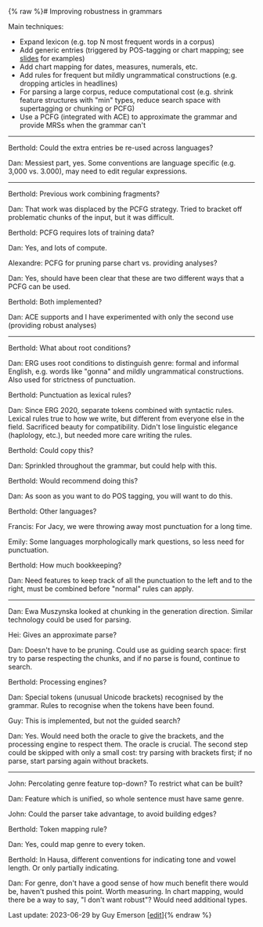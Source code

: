{% raw %}# Improving robustness in grammars

Main techniques:
- Expand lexicon (e.g. top N most frequent words in a corpus)
- Add generic entries (triggered by POS-tagging or chart mapping; see [slides](https://github.com/delph-in/docs/blob/main/summits/2023/robustness.pdf) for examples)
- Add chart mapping for dates, measures, numerals, etc.
- Add rules for frequent but mildly ungrammatical constructions (e.g. dropping articles in headlines)
- For parsing a large corpus, reduce computational cost (e.g. shrink feature structures with "min" types, reduce search space with supertagging or chunking or PCFG)
- Use a PCFG (integrated with ACE) to approximate the grammar and provide MRSs when the grammar can't

* * *

Berthold: Could the extra entries be re-used across languages?

Dan: Messiest part, yes. Some conventions are language specific (e.g. 3,000 vs. 3.000), may need to edit regular expressions.

* * *

Berthold: Previous work combining fragments?

Dan: That work was displaced by the PCFG strategy. Tried to bracket off problematic chunks of the input, but it was difficult.

Berthold: PCFG requires lots of training data?

Dan: Yes, and lots of compute.

Alexandre: PCFG for pruning parse chart vs. providing analyses?

Dan: Yes, should have been clear that these are two different ways that a PCFG can be used.

Berthold: Both implemented?

Dan: ACE supports and I have experimented with only the second use (providing robust analyses)

* * *

Berthold: What about root conditions?

Dan: ERG uses root conditions to distinguish genre: formal and informal English, e.g. words like "gonna" and mildly ungrammatical constructions. Also used for strictness of punctuation.

Berthold: Punctuation as lexical rules?

Dan: Since ERG 2020, separate tokens combined with syntactic rules. Lexical rules true to how we write, but different from everyone else in the field. Sacrificed beauty for compatibility. Didn't lose linguistic elegance (haplology, etc.), but needed more care writing the rules.

Berthold: Could copy this?

Dan: Sprinkled throughout the grammar, but could help with this.

Berthold: Would recommend doing this?

Dan: As soon as you want to do POS tagging, you will want to do this.

Berthold: Other languages?

Francis: For Jacy, we were throwing away most punctuation for a long time.

Emily: Some languages morphologically mark questions, so less need for punctuation.

Berthold: How much bookkeeping?

Dan: Need features to keep track of all the punctuation to the left and to the right, must be combined before "normal" rules can apply.

* * *

Dan: Ewa Muszynska looked at chunking in the generation direction. Similar technology could be used for parsing.

Hei: Gives an approximate parse?

Dan: Doesn't have to be pruning. Could use as guiding search space: first try to parse respecting the chunks, and if no parse is found, continue to search.

Berthold: Processing engines?

Dan: Special tokens (unusual Unicode brackets) recognised by the grammar. Rules to recognise when the tokens have been found.

Guy: This is implemented, but not the guided search?

Dan: Yes. Would need both the oracle to give the brackets, and the processing engine to respect them. The oracle is crucial. The second step could be skipped with only a small cost: try parsing with brackets first; if no parse, start parsing again without brackets.

* * *

John: Percolating genre feature top-down? To restrict what can be built?

Dan: Feature which is unified, so whole sentence must have same genre.

John: Could the parser take advantage, to avoid building edges?

Berthold: Token mapping rule?

Dan: Yes, could map genre to every token.

Berthold: In Hausa, different conventions for indicating tone and vowel length. Or only partially indicating.

Dan: For genre, don't have a good sense of how much benefit there would be, haven't pushed this point. Worth measuring. In chart mapping, would there be a way to say, "I don't want robust"? Would need additional types.

Last update: 2023-06-29 by Guy Emerson [[edit](https://github.com/delph-in/docs/wiki/GaliciaRobustness/_edit)]{% endraw %}